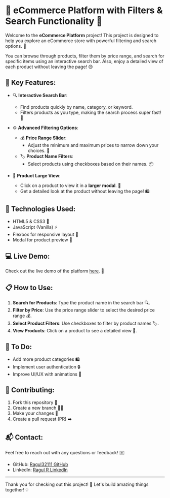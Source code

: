 # 🚀 eCommerce Platform with Filters & Search Functionality 🛒

Welcome to the **eCommerce Platform** project! This project is designed to help you explore an eCommerce store with powerful filtering and search options. 🎯

You can browse through products, filter them by price range, and search for specific items using an interactive search bar. Also, enjoy a detailed view of each product without leaving the page! 😍

## 🌟 Key Features:

- 🔍 **Interactive Search Bar**: 
  - Find products quickly by name, category, or keyword.
  - Filters products as you type, making the search process super fast! 🚀

- ⚙️ **Advanced Filtering Options**:
  - 💰 **Price Range Slider**: 
    - Adjust the minimum and maximum prices to narrow down your choices. 💸
  - 🏷️ **Product Name Filters**: 
    - Select products using checkboxes based on their names. 📦

- 👀 **Product Large View**: 
  - Click on a product to view it in a **larger modal**. 📸
  - Get a detailed look at the product without leaving the page! 🛍️

## 🔧 Technologies Used:

- HTML5 & CSS3 📝
- JavaScript (Vanilla) ⚡
- Flexbox for responsive layout 📱
- Modal for product preview 👀

## 💻 Live Demo:

Check out the live demo of the platform [here](https://ragul32111.github.io/Full-stack/ecomfilter/). 🎉

## 📋 How to Use:

1. **Search for Products**: Type the product name in the search bar 🔍.
2. **Filter by Price**: Use the price range slider to select the desired price range 💰.
3. **Select Product Filters**: Use checkboxes to filter by product names 🏷️.
4. **View Products**: Click on a product to see a detailed view 🛒.

## 🚧 To Do:

- Add more product categories 🛍️
- Implement user authentication 🔒
- Improve UI/UX with animations 🎨

## 🤝 Contributing:

1. Fork this repository 🍴
2. Create a new branch 🧑‍💻
3. Make your changes 📝
4. Create a pull request (PR) ➡️

## 📬 Contact:

Feel free to reach out with any questions or feedback! ✉️

- GitHub: [Ragul32111 GitHub](https://github.com/Ragul32111)
- LinkedIn: [Ragul R LinkedIn](https://www.linkedin.com/in/ragul-r-a00b52285/)

---

Thank you for checking out this project! 🚀 Let's build amazing things together! 💡
